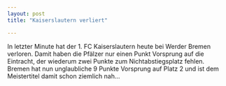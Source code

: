 ```yaml
---
layout: post
title: "Kaiserslautern verliert"

---
```


In letzter Minute hat der 1. FC Kaiserslautern heute bei Werder Bremen verloren. Damit haben die Pfälzer nur einen Punkt Vorsprung auf die Eintracht, der wiederum zwei Punkte zum Nichtabstiegsplatz fehlen. Bremen hat nun unglaubliche 9 Punkte Vorsprung auf Platz 2 und ist dem Meistertitel damit schon ziemlich nah...


